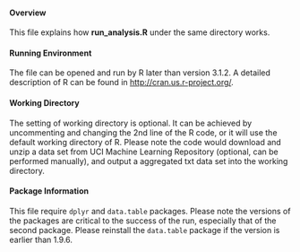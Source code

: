 #### Overview
This file explains how **run_analysis.R** under the same directory works. 

#### Running Environment
The file can be opened and run by R later than version 3.1.2. A detailed description of R can be found in http://cran.us.r-project.org/. 

#### Working Directory
The setting of working directory is optional. It can be achieved by uncommenting and changing the 2nd line of the R code, or it will use the default working directory of R. Please note the code would download and unzip a data set from UCI Machine Learning Repository (optional, can be performed manually), and output a aggregated txt data set into the working directory. 

#### Package Information
This file require `dplyr` and `data.table` packages. Please note the versions of the packages are critical to the success of the run, especially that of the second package. Please reinstall the `data.table` package if the version is earlier than 1.9.6.  

